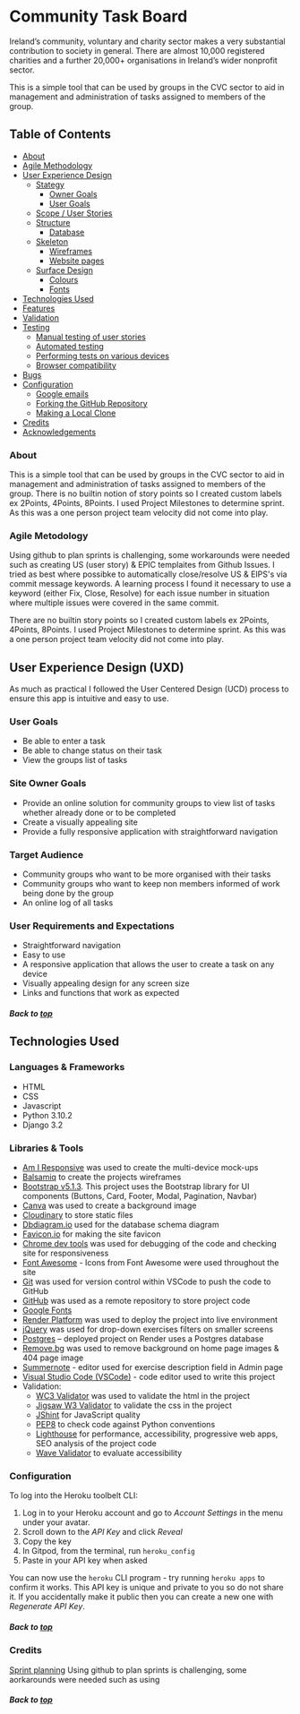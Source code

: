 <h1> Community Task Board </h1>

Ireland’s community, voluntary and charity sector makes a very substantial contribution to society in general. There are almost 10,000 registered charities and a further 20,000+ organisations in Ireland’s wider nonprofit sector.

This is a simple tool that can be used by groups in the CVC sector to aid in management and administration of tasks assigned to members of the group.

## Table of Contents
  - [About](#about)
  - [Agile Methodology](#agile)
  - [User Experience Design](#user-experience)
    - [Stategy](#strategy)
        - [Owner Goals](#site-owner-goals)
        - [User Goals](#user-goals)
    - [Scope / User Stories](#user-stories)
    - [Structure](#structure)
      - [Database](#database)
    - [Skeleton](#skeleton)
      - [Wireframes](#wireframes)
      - [Website pages](#website-pages)
    - [Surface Design](#design)
        - [Colours](#colours)
        - [Fonts](#fonts)
  - [Technologies Used](#technologies-used)
  - [Features](#features)
  - [Validation](#validation)
  - [Testing](#testing)
    - [Manual testing of user stories](#manual-testing-of-user-stories)
    - [Automated testing](#automated-testing)
    - [Performing tests on various devices](#performing-tests-on-various-devices)
    - [Browser compatibility](#browser-compatibility)
  - [Bugs](#bugs)
  - [Configuration](#configuration)
    - [Google emails](#google-emails)
    - [Forking the GitHub Repository](#forking-the-github-repository)
    - [Making a Local Clone](#making-a-local-clone)
  - [Credits](#credits)
  - [Acknowledgements](#acknowledgements)

  ### About

This is a simple tool that can be used by groups in the CVC sector to aid in management and administration of tasks assigned to members of the group.  There is no builtin notion of story points so I created custom labels ex 2Points, 4Points, 8Points. I used Project Milestones to determine sprint. As this was a one person project team velocity did not come into play.

### Agile Metodology
Using github to plan sprints is challenging, some workarounds were needed such as creating US (user story) & EPIC templaites from Github Issues. I tried as best where possibke to automatically close/resolve US & EIPS's via commit message keywords. A learning process I found it necessary to use a keyword (either Fix, Close, Resolve) for each issue number in situation where multiple issues were covered in the same commit.

There are no builtin  story points so I created custom labels ex 2Points, 4Points, 8Points. I used Project Milestones to determine sprint. As this was a one person project team velocity did not come into play.

## User Experience Design (UXD)

As much as practical I followed the User Centered Design (UCD) process to ensure this app is intuitive and easy to use.

### User Goals

- Be able to enter a task
- Be able to change status on their task 
- View the groups list of tasks

### Site Owner Goals

- Provide an online solution for community groups to view list of tasks whether already done or to be completed
- Create a visually appealing site
- Provide a fully responsive application with straightforward navigation




### Target Audience
- Community groups who want to be more organised with their tasks
- Community groups who want to keep non members informed of work being done by the group
- An online log of all tasks 

### User Requirements and Expectations

- Straightforward navigation
- Easy to use
- A responsive application that allows the user to create a task on any device
- Visually appealing design for any screen size
- Links and functions that work as expected

##### Back to [top](#table-of-contents)

## Technologies Used

### Languages & Frameworks

- HTML
- CSS
- Javascript
- Python 3.10.2
- Django 3.2


### Libraries & Tools

- [Am I Responsive](http://ami.responsivedesign.is/) was used to create the multi-device mock-ups
- [Balsamiq](https://balsamiq.com/) to create the projects wireframes
- [Bootstrap v5.1.3](https://getbootstrap.com/). This project uses the Bootstrap library for UI components (Buttons, Card, Footer, Modal, Pagination, Navbar)
- [Canva](https://www.canva.com/) was used to create a background image
- [Cloudinary](https://cloudinary.com/) to store static files
- [Dbdiagram.io](https://dbdiagram.io/home) used for the database schema diagram
- [Favicon.io](https://favicon.io) for making the site favicon
- [Chrome dev tools](https://developers.google.com/web/tools/chrome-devtools/) was used for debugging of the code and checking site for responsiveness
- [Font Awesome](https://fontawesome.com/) - Icons from Font Awesome were used throughout the site
- [Git](https://git-scm.com/) was used for version control within VSCode to push the code to GitHub
- [GitHub](https://github.com/) was used as a remote repository to store project code
- [Google Fonts](https://fonts.google.com/)
- [Render Platform](https://render.com) was used to deploy the project into live environment
- [jQuery](https://jquery.com) was used for drop-down exercises filters on smaller screens
- [Postgres](https://www.postgresql.org/) – deployed project on Render uses a Postgres database
- [Remove.bg](https://www.remove.bg/) was used to remove background on home page images & 404 page image
- [Summernote](https://summernote.org/) - editor used for exercise description field in Admin page
- [Visual Studio Code (VSCode)](https://code.visualstudio.com/) - code editor used to write this project
- Validation:
  - [WC3 Validator](https://validator.w3.org/) was used to validate the html in the project
  - [Jigsaw W3 Validator](https://jigsaw.w3.org/css-validator/) to validate the css in the project
  - [JShint](https://jshint.com/) for JavaScript quality
  - [PEP8](http://pep8online.com/) to check code against Python conventions
  - [Lighthouse](https://developers.google.com/web/tools/lighthouse/) for performance, accessibility, progressive web apps, SEO analysis of the project code
  - [Wave Validator](https://wave.webaim.org/) to evaluate accessibility


### Configuration

To log into the Heroku toolbelt CLI:

1. Log in to your Heroku account and go to *Account Settings* in the menu under your avatar.
2. Scroll down to the *API Key* and click *Reveal*
3. Copy the key
4. In Gitpod, from the terminal, run `heroku_config`
5. Paste in your API key when asked

You can now use the `heroku` CLI program - try running `heroku apps` to confirm it works. This API key is unique and private to you so do not share it. If you accidentally make it public then you can create a new one with _Regenerate API Key_.
##### Back to [top](#table-of-contents)


### Credits

[Sprint planning](https://codetree.com/guides/sprint-planning-github-issues) Using github to plan sprints is challenging, some aorkarounds were needed such as using 




##### Back to [top](#table-of-contents)


